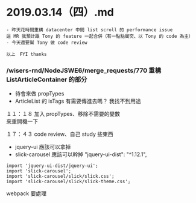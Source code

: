 # 2019.03.14（四）.md

```
- 昨天花時間重構 datacenter 中間 list scroll 的 performance issue
這 MR 我預計跟 Tony 的 feature 一起合併（有一點點衝突、以 Tony 的 code 為主）
- 今天還要幫 Tony 做 code review 

以上　FYI thanks
```
### /wisers-rnd/NodeJSWE6/merge_requests/770  重構 ListArticleContainer 的部分
- 待會來做 propTypes
- ArticleList 的 isTags 有需要傳進去嗎？ 我找不到用途

１１：１８ 加入 propTypes、移除不需要的變數  
來重開機一下  

１７：４３ code review、自己 study 些東西


- jquery-ui 應該可以拿掉
- slick-carousel 應該可以幹掉
"jquery-ui-dist": "^1.12.1",
```
import 'jquery-ui-dist/jquery-ui';
import 'slick-carousel';
import 'slick-carousel/slick/slick.css';
import 'slick-carousel/slick/slick-theme.css';
```
webpack 要處理
